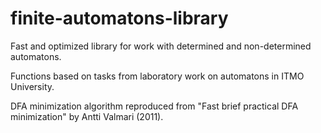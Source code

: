 # finite-automatons-library
Fast and optimized library for work with determined and non-determined automatons.

Functions based on tasks from laboratory work on automatons in ITMO University.

DFA minimization algorithm reproduced from "Fast brief practical DFA minimization" by Antti Valmari (2011).
